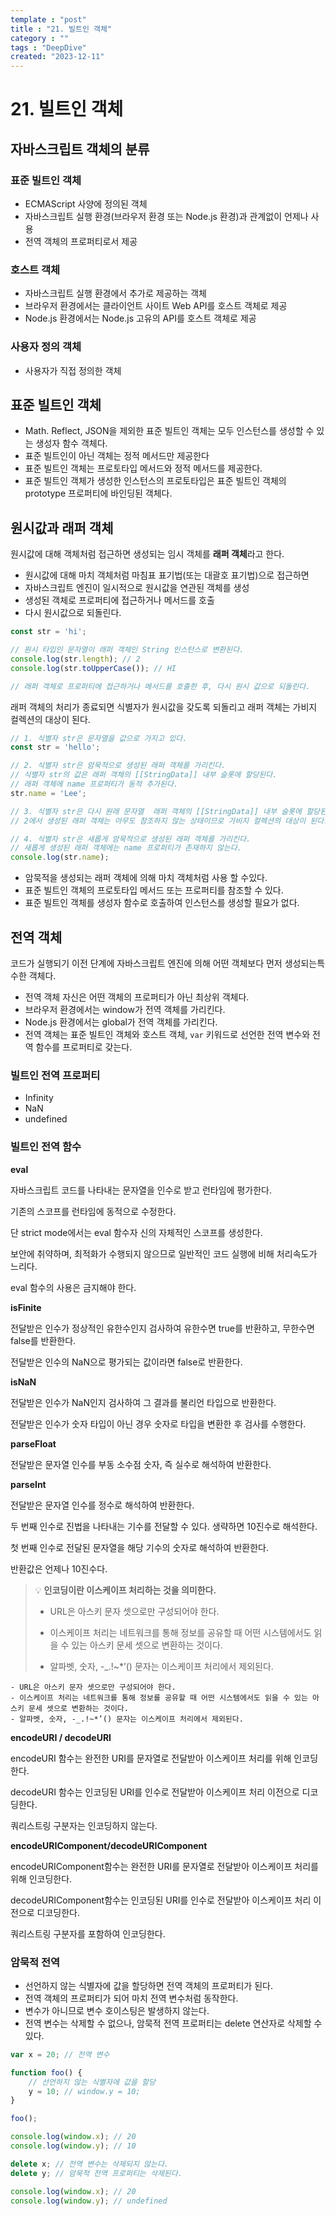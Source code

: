 ```yaml
---
template : "post"
title : "21. 빌트인 객체"
category : ""
tags : "DeepDive"
created: "2023-12-11"
---
```


# 21. 빌트인 객체


## 자바스크립트 객체의 분류


### 표준 빌트인 객체

- ECMAScript 사양에 정의된 객체
- 자바스크립트 실행 환경(브라우저 환경 또는 Node.js 환경)과 관계없이 언제나 사용
- 전역 객체의 프로퍼티로서 제공

### 호스트 객체

- 자바스크립트 실행 환경에서 추가로 제공하는 객체
- 브라우저 환경에서는 클라이언트 사이트 Web API를 호스트 객체로 제공
- Node.js 환경에서는 Node.js 고유의 API를 호스트 객체로 제공

### 사용자 정의 객체

- 사용자가 직접 정의한 객체

## 표준 빌트인 객체

- Math. Reflect, JSON을 제외한 표준 빌트인 객체는 모두 인스턴스를 생성할 수 있는 생성자 함수 객체다.
- 표준 빌트인이 아닌 객체는 정적 메서드만 제공한다
- 표준 빌트인 객체는 프로토타입 메서드와 정적 메서드를 제공한다.
- 표준 빌트인 객체가 생성한 인스턴스의 프로토타입은 표준 빌트인 객체의 prototype 프로퍼티에 바인딩된 객체다.

## 원시값과 래퍼 객체


원시값에 대해 객체처럼 접근하면 생성되는 임시 객체를 **래퍼 객체**라고 한다.

- 원시값에 대해 마치 객체처럼 마침표 표기법(또는 대괄호 표기법)으로 접근하면
- 자바스크립트 엔진이 일시적으로 원시값을 연관된 객체를 생성
- 생성된 객체로 프로퍼티에 접근하거나 메서드를 호출
- 다시 원시값으로 되돌린다.

```javascript
const str = 'hi';

// 원시 타입인 문자열이 래퍼 객체인 String 인스턴스로 변환된다.
console.log(str.length); // 2
console.log(str.toUpperCase()); // HI

// 래퍼 객체로 프로퍼티에 접근하거나 메서드를 호출한 후, 다시 원시 값으로 되돌린다.
```


래퍼 객체의 처리가 종료되면 식별자가 원시값을 갖도록 되돌리고 래퍼 객체는 가비지 컬렉션의 대상이 된다.


```javascript
// 1. 식별자 str은 문자열을 값으로 가지고 있다.
const str = 'hello';

// 2. 식별자 str은 암묵적으로 생성된 래퍼 객체를 가리킨다.
// 식별자 str의 값은 래퍼 객체의 [[StringData]] 내부 슬롯에 할당된다.
// 래퍼 객체에 name 프로퍼티가 동적 추가된다.
str.name = 'Lee'; 

// 3. 식별자 str은 다시 원래 문자열  래퍼 객체의 [[StringData]] 내부 슬롯에 할당된 원시값을 갖는다.
// 2에서 생성된 래퍼 객체는 아무도 참조하지 않는 상태이므로 가비지 컬렉션의 대상이 된다.

// 4. 식별자 str은 새롭게 암묵적으로 생성된 래퍼 객체를 가리킨다.
// 새롭게 생성된 래퍼 객체에는 name 프로퍼티가 존재하지 않는다.
console.log(str.name);
```

- 암묵적을 생성되는 래퍼 객체에 의해 마치 객체처럼 사용 할 수있다.
- 표준 빌트인 객체의 프로토타입 메서드 또는 프로퍼티를 참조할 수 있다.
- 표준 빌트인 객체를 생성자 함수로 호출하여 인스턴스를 생성할 필요가 없다.

## 전역 객체


코드가 실행되기 이전 단계에 자바스크립트 엔진에 의해 어떤 객체보다 먼저 생성되는특수한 객체다.

- 전역 객체 자신은 어떤 객체의 프로퍼티가 아닌 최상위 객체다.
- 브라우저 환경에서는 window가 전역 객체를 가리킨다.
- Node.js 환경에서는 global가 전역 객체를 가리킨다.
- 전역 객체는 표준 빌트인 객체와 호스트 객체, `var` 키워드로 선언한 전역 변수와 전역 함수를 프로퍼티로 갖는다.

### 빌트인 전역 프로퍼티

- Infinity
- NaN
- undefined

### 빌트인 전역 함수


**eval**


자바스크립트 코드를 나타내는 문자열을 인수로 받고 런타임에 평가한다.


기존의 스코프를 런타임에 동적으로 수정한다. 


단 strict mode에서는  eval 함수자 신의 자체적인 스코프를 생성한다.


보안에 취약하며, 최적화가 수행되지 않으므로 일반적인 코드 실행에 비해 처리속도가 느리다.


eval 함수의 사용은 금지해야 한다.


**isFinite**


전달받은 인수가 정상적인 유한수인지 검사하여 유한수면 true를 반환하고, 무한수면 false를 반환한다.


전달받은 인수의 NaN으로 평가되는 값이라면 false로 반환한다.


**isNaN**


전달받은 인수가 NaN인지 검사하여 그 결과를 불리언 타입으로 반환한다.


전달받은 인수가 숫자 타입이 아닌 경우 숫자로 타입을 변환한 후 검사를 수행한다.


**parseFloat**


전달받은 문자열 인수를 부동 소수점 숫자, 즉 실수로 해석하여 반환한다.


**parseInt**


전달받은 문자열 인수를 정수로 해석하여 반환한다.


두 번째 인수로 진법을 나타내는 기수를 전달할 수 있다. 생략하면 10진수로 해석한다.


첫 번째 인수로 전달된 문자열을 해당 기수의 숫자로 해석하여 반환한다.


반환값은 언제나 10진수다.


> 💡 **인코딩이란 이스케이프 처리하는 것을 의미한다.**  
> - URL은 아스키 문자 셋으로만 구성되어야 한다.  
>   
> - 이스케이프 처리는 네트워크를 통해 정보를 공유할 때 어떤 시스템에서도 읽을 수 있는 아스키 문세 셋으로 변환하는 것이다.  
>   
> - 알파벳, 숫자, -_.!~*’() 문자는 이스케이프 처리에서 제외된다.

	- URL은 아스키 문자 셋으로만 구성되어야 한다.
	- 이스케이프 처리는 네트워크를 통해 정보를 공유할 때 어떤 시스템에서도 읽을 수 있는 아스키 문세 셋으로 변환하는 것이다.
	- 알파벳, 숫자, -_.!~*’() 문자는 이스케이프 처리에서 제외된다.

**encodeURI / decodeURI**


encodeURI 함수는 완전한 URI를 문자열로 전달받아 이스케이프 처리를 위해 인코딩한다.


decodeURI 함수는 인코딩된 URI를 인수로 전달받아 이스케이프 처리 이전으로 디코딩한다.


쿼리스트링 구분자는 인코딩하지 않는다.


**encodeURIComponent/decodeURIComponent**


encodeURIComponent함수는 완전한 URI를 문자열로 전달받아 이스케이프 처리를 위해 인코딩한다.


decodeURIComponent함수는 인코딩된 URI를 인수로 전달받아 이스케이프 처리 이전으로 디코딩한다.


쿼리스트링 구분자를 포함하여 인코딩한다.


### 암묵적 전역

- 선언하지 않는 식별자에 값을 할당하면 전역 객체의 프로퍼티가 된다.
- 전역 객체의 프로퍼티가 되어 마치 전역 변수처럼 동작한다.
- 변수가 아니므로 변수 호이스팅은 발생하지 않는다.
- 전역 변수는 삭제할 수 없으나, 암묵적 전역 프로퍼티는 delete  연산자로 삭제할 수 있다.

```javascript
var x = 20; // 전역 변수

function foo() {
	// 선언하지 않는 식별자에 값을 할당
	y = 10; // window.y = 10;
}

foo();

console.log(window.x); // 20
console.log(window.y); // 10

delete x; // 전역 변수는 삭제되지 않는다.
delete y; // 암묵적 전역 프로퍼티는 삭제된다.

console.log(window.x); // 20
console.log(window.y); // undefined
```

